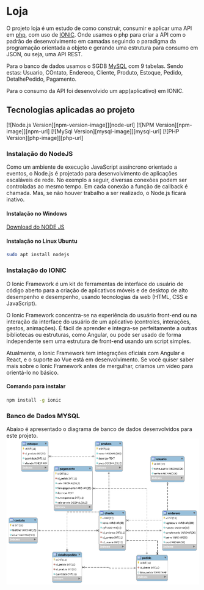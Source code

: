 # Loja
O projeto loja é um estudo de como construir, consumir e
aplicar uma API em [php](https://www.php.net/), com uso de [IONIC](https://ionicframework.com/). Onde usamos o php
para criar a API com o padrão de desenvolvimento em camadas
seguindo o paradigma da programação orientada a objeto e gerando 
uma estrutura para consumo em JSON, ou seja, uma API REST.

Para o banco de dados usamos o SGDB [MySQL](https://dev.mysql.com/) com 9 tabelas. Sendo
estas: Usuario, COntato, Endereco, Cliente, Produto, Estoque, Pedido,
DetalhePedido, Pagamento.

Para o consumo da API foi desenvolvido um app(aplicativo) em IONIC.

## Tecnologias aplicadas ao projeto 
[![Node.js Version][npm-version-image]][node-url]
[![NPM Version][npm-image]][npm-url]
[![MySql Version][mysql-image]][mysql-url]
[![PHP Version][php-image]][php-url]

### Instalação do NodeJS
Como um ambiente de execução JavaScript assíncrono orientado a eventos,
 o Node.js é projetado para desenvolvimento de aplicações escaláveis de rede.
  No exemplo a seguir, diversas conexões podem ser controladas ao mesmo tempo. 
  Em cada conexão a função de callback é chamada. Mas, se não houver trabalho a ser realizado, o Node.js ficará inativo.

  #### Instalação no Windows

  [Download do NODE JS](https://nodejs.org/pt-br/download/)

  #### Instalação no Linux Ubuntu 
  ```bash
  sudo apt install nodejs
  ```
  ### Instalação do IONIC
  O Ionic Framework é um kit de ferramentas de interface do usuário
   de código aberto para a criação de aplicativos móveis e de desktop de alto 
   desempenho e desempenho, usando tecnologias da web (HTML, CSS e JavaScript).

O Ionic Framework concentra-se na experiência do usuário front-end ou na 
interação da interface do usuário de um aplicativo (controles, interações, 
gestos, animações). É fácil de aprender e integra-se perfeitamente a outras
 bibliotecas ou estruturas, como Angular, ou pode ser usado de forma independente
  sem uma estrutura de front-end usando um script simples.

Atualmente, o Ionic Framework tem integrações oficiais com Angular e React,
 e o suporte ao Vue está em desenvolvimento. Se você quiser saber mais sobre
  o Ionic Framework antes de mergulhar, criamos um vídeo para orientá-lo no básico.

  #### Comando para instalar 
  ```bash
  npm install -g ionic
  ```
  ### Banco de Dados MYSQL
  Abaixo é apresentado o diagrama de banco de dados 
  desenvolvidos para este projeto.
![](db/img/diagramabanco.png)

